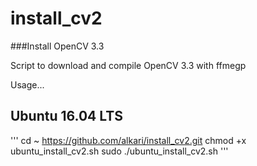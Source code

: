 # install_cv2
###Install OpenCV 3.3

Script to download and compile OpenCV 3.3 with ffmegp

Usage...

## Ubuntu 16.04 LTS

'''
cd ~
https://github.com/alkari/install_cv2.git
chmod +x ubuntu_install_cv2.sh
sudo ./ubuntu_install_cv2.sh
'''


